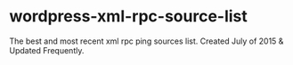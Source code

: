 # wordpress-xml-rpc-source-list
The best and most recent xml rpc ping sources list.  Created July of 2015 &amp; Updated Frequently.
